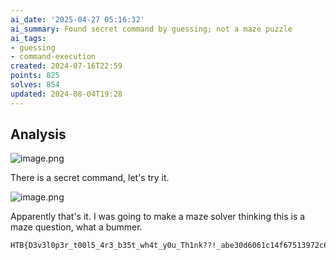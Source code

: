 ```yaml
---
ai_date: '2025-04-27 05:16:32'
ai_summary: Found secret command by guessing; not a maze puzzle
ai_tags:
- guessing
- command-execution
created: 2024-07-16T22:59
points: 825
solves: 854
updated: 2024-08-04T19:28
---
```


## Analysis

![image.png](https://res.cloudinary.com/kumonochisanaka/image/upload/v1721185538/2024/07/a27020c53ac5eb48e026fd93605566ea.png)

There is a secret command, let's try it.

![image.png](https://res.cloudinary.com/kumonochisanaka/image/upload/v1721185666/2024/07/d966d3229f291529c9af8985f0c2be67.png)

Apparently that's it.
I was going to make a maze solver thinking this is a maze question, what a bummer.

```flag
HTB{D3v3l0p3r_t00l5_4r3_b35t_wh4t_y0u_Th1nk??!_abe30d6061c14f67513972c603d2b1c2}
```